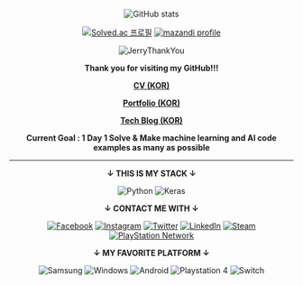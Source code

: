 <!-- Stack Badge address : https://github.com/Ileriayo/markdown-badges -->

<div align="center">
  
  <!-- ![header](https://capsule-render.vercel.app/api?type=rounded&color=088A08&section=header&text=Won-Doo's%20GitHub&fontColor=ffffff) -->
  
  <!-- ![header](https://capsule-render.vercel.app/api?type=waving&color=0:548986,100:113C56&height=200&section=header&fontColor=FFFFFF&fontAlignY=30&descAlignY=50&text=Welcome!&desc=Won-Doo%20Seo's%20GitHub&fontSize=50) -->
  
  ![GitHub stats](https://github-readme-stats.vercel.app/api?username=WondooSeo&count_private=true&show_icons=true&theme=dark)
  
  <!-- [![Top Langs](https://github-readme-stats.vercel.app/api/top-langs/?username=WondooSeo&layout=compact&theme=dark)](https://github.com/anuraghazra/github-readme-stats) -->
  
  <!-- [![movegreen's solved.ac stats](https://github-readme-solvedac.hyp3rflow.vercel.app/api/?handle=movegreen)](https://solved.ac/movegreen) -->
  
  [![Solved.ac 프로필](http://mazassumnida.wtf/api/v2/generate_badge?boj=movegreen)](https://solved.ac/movegreen)
  [![mazandi profile](http://mazandi.herokuapp.com/api?handle=movegreen&theme=warm)](https://solved.ac/movegreen)

  ![JerryThankYou](https://user-images.githubusercontent.com/62936579/155848063-dc625586-236e-4f50-a564-1d5d30fe59c2.gif)
  
  **Thank you for visiting my GitHub!!!**
<!--  
  **[Resumé (KOR)](https://github.com/WondooSeo/WondooSeo/blob/main/%5BKOR%5D%20WDSeo_CV.pdf)**
<!--
  **[Personal Homepage](https://sites.google.com/view/miracleboy-wondoo/home)**
-->

  **[CV (KOR)](https://github.com/WondooSeo/WondooSeo/blob/main/%5BKOR%5D%20CV_221117.pdf)**

  **[Portfolio (KOR)](https://github.com/WondooSeo/WondooSeo/blob/main/%5BKOR%5D%20Portfolio_221117.pdf)**

  **[Tech Blog (KOR)](https://movegreen.tistory.com)**
  
  
  **Current Goal : 1 Day 1 Solve & Make machine learning and AI code examples as many as possible**
  
  ---
  
  **↓ THIS IS MY STACK ↓**
  
  ![Python](https://img.shields.io/badge/python-3670A0?style=for-the-badge&logo=python&logoColor=ffdd54)
  ![Keras](https://img.shields.io/badge/Keras-%23D00000.svg?style=for-the-badge&logo=Keras&logoColor=white)
  <!-- ![MySQL](https://img.shields.io/badge/mysql-%2300f.svg?style=for-the-badge&logo=mysql&logoColor=white) -->
  
  **↓ CONTACT ME WITH ↓**
  
  [![Facebook](https://img.shields.io/badge/Facebook-%231877F2.svg?style=for-the-badge&logo=Facebook&logoColor=white)](https://www.facebook.com/WonDooSeo)
  [![Instagram](https://img.shields.io/badge/Instagram-%23E4405F.svg?style=for-the-badge&logo=Instagram&logoColor=white)](https://www.instagram.com/miracleboy_wondoo)
  [![Twitter](https://img.shields.io/badge/Twitter-%231DA1F2.svg?style=for-the-badge&logo=Twitter&logoColor=white)](https://twitter.com/Wondoo_Seo)
  [![LinkedIn](https://img.shields.io/badge/linkedin-%230077B5.svg?style=for-the-badge&logo=linkedin&logoColor=white)](https://www.linkedin.com/in/wondooseo/)
  [![Steam](https://img.shields.io/badge/steam-%23000000.svg?style=for-the-badge&logo=steam&logoColor=white)](https://steamcommunity.com/id/MoveGreen)
  [![PlayStation Network](https://img.shields.io/badge/PSN-%230070D1.svg?style=for-the-badge&logo=Playstation&logoColor=white)](https://psnprofiles.com/Move_Green)
  
  **↓ MY FAVORITE PLATFORM ↓**
  
  ![Samsung](https://img.shields.io/badge/Samsung-%231428A0.svg?style=for-the-badge&logo=samsung&logoColor=white)
  ![Windows](https://img.shields.io/badge/Windows-0078D6?style=for-the-badge&logo=windows&logoColor=white)
  ![Android](https://img.shields.io/badge/Android-3DDC84?style=for-the-badge&logo=android&logoColor=white)
  ![Playstation 4](https://img.shields.io/badge/Playstation%204-003791?style=for-the-badge&logo=playstation-4&logoColor=white)
  ![Switch](https://img.shields.io/badge/Switch-E60012?style=for-the-badge&logo=nintendo-switch&logoColor=white)
  
  </br>
    
  <!-- ![BOJ_40m_Submit](https://user-images.githubusercontent.com/62936579/156896878-1af2dd42-4dbe-4756-990c-c687e0612617.png) -->

  <!-- **BOJ 40Mth Submitter!!!** -->
  
</div>
